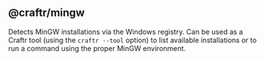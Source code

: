 ## @craftr/mingw

Detects MinGW installations via the Windows registry. Can be used as a Craftr
tool (using the `craftr --tool` option) to list available installations or to
run a command using the proper MinGW environment.
